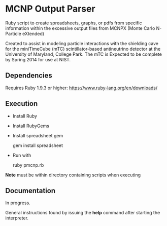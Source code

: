 MCNP Output Parser
===

Ruby script to create spreadsheets, graphs, or pdfs from specific information within the excessive output files from MCNPX (Monte Carlo N-Particle eXtended) 

Created to assist in modeling particle interactions with the shielding cave for the miniTimeCube (mTC) scintillator-based antineutrino detector at the University of Maryland, College Park. The mTC is Expected to be complete by Spring 2014 for use at NIST.

Dependencies
------------
Requires Ruby 1.9.3 or higher: https://www.ruby-lang.org/en/downloads/

Execution
---------
- Install Ruby
- Install RubyGems
- Install spreadsheet gem

	gem install spreadsheet
- Run with

	ruby pmcnp.rb

**Note** must be within directory containing scripts when executing

Documentation
-------------
In progress.

General instructions found by issuing the **help** command after starting the interpreter.



